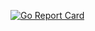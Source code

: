 [![Go Report Card](https://goreportcard.com/badge/github.com/laurelmclean/rapidlink)](https://goreportcard.com/report/github.com/laurelmclean/rapidlink)
